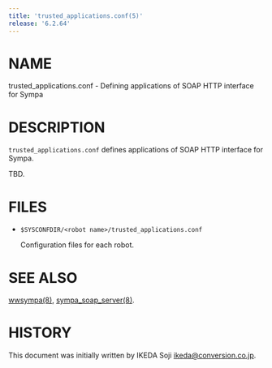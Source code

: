 ```yaml
---
title: 'trusted_applications.conf(5)'
release: '6.2.64'
---
```


# NAME

trusted\_applications.conf -
Defining applications of SOAP HTTP interface for Sympa

# DESCRIPTION

`trusted_applications.conf` defines applications of SOAP HTTP interface for
Sympa.

TBD.

# FILES

- `$SYSCONFDIR/<robot name>/trusted_applications.conf`

    Configuration files for each robot.

# SEE ALSO

[wwsympa(8)](./wwsympa.8.md),
[sympa\_soap\_server(8)](./sympa_soap_server.8.md).

# HISTORY

This document was initially written by IKEDA Soji <ikeda@conversion.co.jp>.
